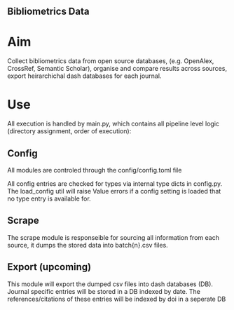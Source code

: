 ## Bibliometrics Data ##

# Aim 
Collect bibliometrics data from open source databases, (e.g. OpenAlex, CrossRef, Semantic Scholar), organise and compare results across sources, export heirarchichal dash databases for each journal.

# Use
All execution is handled by main.py, which contains all pipeline level logic (directory assignment, order of execution):

## Config
All modules are controled through the config/config.toml file

All config entries are checked for types via internal type dicts in config.py. The load_config util will raise Value errors if a config setting is loaded that no type entry is available for. 
## Scrape
The scrape module is responseible for sourcing all information from each source, it dumps the stored data into batch{n}.csv files. 

## Export (upcoming)
This module will export the dumped csv files into dash databases (DB). Journal specific entries will be stored in a DB indexed by date. The references/citations of these entries will be indexed by doi in a seperate DB

